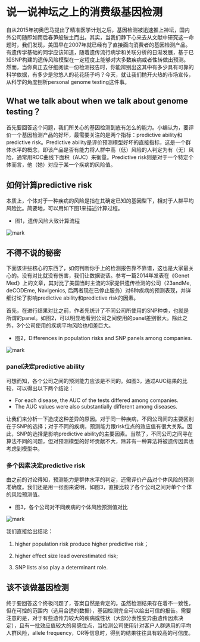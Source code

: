 # 说一说神坛之上的消费级基因检测

自从2015年初奥巴马提出了精准医学计划之后，基因检测被迅速推上神坛，国内外公司随即如雨后春笋般破土而出。其实，当我们静下心来去从文献中研究这一命题时，我们发现，美国早在2007年就已经有了直接面向消费者的基因检测产品。有遗传学基础的同学应该知道，随着遗传流行病学和关联分析的日渐发展，基于已知SNP构建的遗传风险模型在一定程度上能够对大多数疾病或者性转做出预测。然而，当你真正去仔细阅读一份检测报告时，你能辨别出这其中有多少具有可靠的科学依据，有多少是忽悠人的花花肠子吗？今天，就让我们抛开火热的市场宣传，从科学的角度刨析personal genome testing这件事。



## What we talk about when we talk about genome testing？

首先要回答这个问题，我们所关心的基因检测到底有怎么的能力。小编认为，要评价一个基因检测产品的好坏，最需要关注的是两个指标：predictive ability和predictive risk。Predictive ability是评价预测模型好坏的直接指标，这是一个群体水平的概念，即该产品是否有能力将人群中高（低）风险的人判定为有（无）风险，通常用ROC曲线下面积（AUC）来衡量。Predictive risk则是对于一个特定个体而言，他（她）对应于某一个疾病的风险值。



## 如何计算predictive risk

本质上，个体对于一种疾病的风险是指在其确定已知的基因型下，相对于人群平均风险比。简要地，可以用如下图1来描述计算过程。

* 图1，遗传风险大致计算流程

![mark](http://p87h8v5o2.bkt.clouddn.com/blog/180531/8AFKf3fB20.png?imageslim)



## 不得不说的秘密

下面该讲些核心的东西了，如何判断你手上的检测报告靠不靠谱，这也是大家最关心的。没有对比就没有伤害，我们让数据说话。参考一篇2014年发表在《Genet Med》上的文章，其对比了美国当时主流的3家提供遗传检测的公司（23andMe, deCODEme, Navigenics, 后两者现在已停止服务）对6种疾病的预测表现，并详细讨论了影响predictive ability和predictive risk的因素。



首先，在进行结果对比之前，作者先统计了不同公司所使用的SNP种类，也就是所谓的panel。如图2，可以明显地看到公司之间使用的panel差别很大。除此之外，3个公司使用的疾病平均风险也相差巨大。

* 图2，Differences in population risks and SNP panels among companies. 

![mark](http://p87h8v5o2.bkt.clouddn.com/blog/180531/jjdL856J4A.png?imageslim)



### panel决定predictive ability

可想而知，各个公司之间的预测能力应该是不同的。如图3，通过AUC结果的比较，可以得出以下两个结论：

* For each disease, the AUC of the tests differed among companies.
* The AUC values were also substantially different among diseases. 

让我们来分析一下造成这种差异的原因。对于同一种疾病，不同公司间的主要区别在于SNP的选择；对于不同的疾病，预测能力跟risk位点的效应值有很大关系。因此，SNP的选择是影响predictive ability的主要因素。当然了，不同公司之间寻在算法不同的问题，但对预测模型的好坏贡献不大，除非有一种算法将被遗传因素也考虑到模型中。



### 多个因素决定predictive risk

由之前的讨论得知，预测能力是群体水平的判定，还需评价产品对个体风险的预测准确度。我们还是用一张图来说明，如图3，直接比较了各个公司之间对单个个体的风险预测值。

* 图3，各个公司对不同疾病的个体风险预测值对比

![mark](http://p87h8v5o2.bkt.clouddn.com/blog/180531/lAAea1f54G.png?imageslim)

我们直接给出结论：

1. higher population risk produce higher predictive risk；

2. higher effect size lead overestimated risk;

3. SNP lists also play a determinant role.

   

## 该不该做基因检测

终于要回答这个终极问题了，答案自然是肯定的。虽然检测结果存在着不一致性，但在可控的范围内（选用合适的数据），基因检测完全可以给出可信的报告。需要注意的是，对于有些遗传力较大的疾病或性状（大部分表性变异由遗传因素决定），且有一批效应值较大的易感位点，当检测公司使用针对客户人群适用的平均人群风险，allele frequency，OR等信息时，得到的结果往往具有较高的可信度。

   

   

   

   

   

   

   

   

​    

